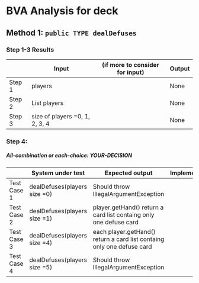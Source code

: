 # BVA Analysis for deck

## Method 1: ```public TYPE dealDefuses```
### Step 1-3 Results
|        | Input                          | (if more to consider for input) | Output |
| ------ | ------------------------------ | ------------------------------- | ------ |
| Step 1 | players                        |                                 | None   |
| Step 2 | List<Player> players           |                                 | None   |
| Step 3 | size of players =0, 1, 2, 3, 4 |                                 | None   |
### Step 4:
##### All-combination or each-choice: YOUR-DECISION

|             | System under test            | Expected output                       | Implemented? |
| ----------- | ---------------------------- | ------------------------------------- | ------------ |
| Test Case 1 | dealDefuses(players size =0) | Should throw IllegalArgumentException |              |
| Test Case 2 | dealDefuses(players size =1) | player.getHand() return a card list containg only one defuse card                    |              |
| Test Case 3 | dealDefuses(players size =4) | each player.getHand() return a card list containg only one defuse card                     |              |
| Test Case 4 | dealDefuses(players size =5) | Should throw IllegalArgumentException |              |